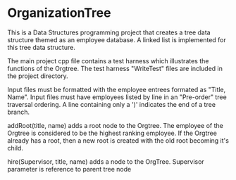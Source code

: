 # OrganizationTree
This is a Data Structures programming project that creates a tree data structure themed as an employee database.
A linked list is implemented for this tree data structure.

The main project cpp file contains a test harness which illustrates the functions of the Orgtree.  The test harness "WriteTest" files are included in the project directory.  

Input files must be formatted with the employee entrees formated as "Title, Name".  Input files must have employees listed by line in an "Pre-order" tree traversal ordering.  A line containing only a ')' indicates the end of a tree branch.

addRoot(title, name) adds a root node to the Orgtree.  The employee of the Orgtree is considered to be the highest ranking employee.  If the Orgtree already has a root, then a new root is created with the old root becoming it's child.

hire(Supervisor, title, name) adds a node to the OrgTree.  Supervisor parameter is reference to parent tree node
